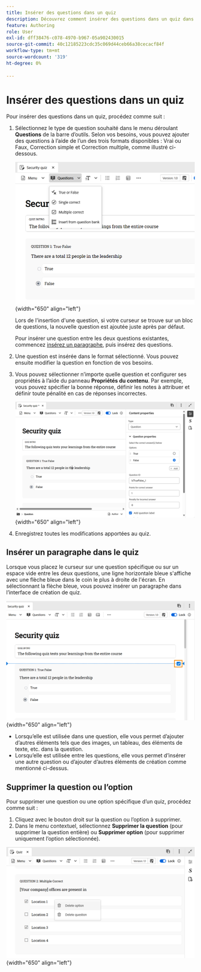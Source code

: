 ```yaml
---
title: Insérer des questions dans un quiz
description: Découvrez comment insérer des questions dans un quiz dans la formation et l’apprentissage du produit.
feature: Authoring
role: User
exl-id: dff38476-c078-4970-b967-05a902430015
source-git-commit: 40c12185223cdc35c069d44ceb66a38cecacf84f
workflow-type: tm+mt
source-wordcount: '319'
ht-degree: 0%

---
```


# Insérer des questions dans un quiz

Pour insérer des questions dans un quiz, procédez comme suit :

1. Sélectionnez le type de question souhaité dans le menu déroulant **Questions** de la barre d’outils. Selon vos besoins, vous pouvez ajouter des questions à l’aide de l’un des trois formats disponibles : Vrai ou Faux, Correction simple et Correction multiple, comme illustré ci-dessous.

   ![](assets/question-types.png){width="650" align="left"}

   Lors de l&#39;insertion d&#39;une question, si votre curseur se trouve sur un bloc de questions, la nouvelle question est ajoutée juste après par défaut.

   Pour insérer une question entre les deux questions existantes, commencez [insérez un paragraphe](#insert-paragraph-within-the-quiz), puis insérez des questions.

1. Une question est insérée dans le format sélectionné. Vous pouvez ensuite modifier la question en fonction de vos besoins.

1. Vous pouvez sélectionner n’importe quelle question et configurer ses propriétés à l’aide du panneau **Propriétés du contenu**. Par exemple, vous pouvez spécifier la bonne réponse, définir les notes à attribuer et définir toute pénalité en cas de réponses incorrectes.

   ![](assets/question-properties.png){width="650" align="left"}

1. Enregistrez toutes les modifications apportées au quiz.

## Insérer un paragraphe dans le quiz

Lorsque vous placez le curseur sur une question spécifique ou sur un espace vide entre les deux questions, une ligne horizontale bleue s&#39;affiche avec une flèche bleue dans le coin le plus à droite de l&#39;écran. En sélectionnant la flèche bleue, vous pouvez insérer un paragraphe dans l’interface de création de quiz.

![](assets/insert-paragraph-here-arrow.png){width="650" align="left"}

- Lorsqu’elle est utilisée dans une question, elle vous permet d’ajouter d’autres éléments tels que des images, un tableau, des éléments de texte, etc. dans la question.
- Lorsqu’elle est utilisée entre les questions, elle vous permet d’insérer une autre question ou d’ajouter d’autres éléments de création comme mentionné ci-dessus.

## Supprimer la question ou l’option

Pour supprimer une question ou une option spécifique d’un quiz, procédez comme suit :

1. Cliquez avec le bouton droit sur la question ou l’option à supprimer.
1. Dans le menu contextuel, sélectionnez **Supprimer la question** (pour supprimer la question entière) ou **Supprimer option** (pour supprimer uniquement l’option sélectionnée).

![](assets/delete-options-lc.png){width="650" align="left"}